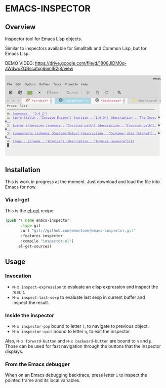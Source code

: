 # EMACS-INSPECTOR

## Overview

Inspector tool for Emacs Lisp objects.

Similar to inspectors available for Smalltalk and Common Lisp, but for Emacs Lisp.

DEMO VIDEO: https://drive.google.com/file/d/1808JlDM0q-aW4woZQBscatxp6omIR2j8/view

![emacs-inspector.png](emacs-inspector.png "Emacs Inspector")

## Installation

This is work in progress at the moment. Just download and load the file into Emacs for now.

### Via el-get

This is the [el-get](https://www.emacswiki.org/emacs/el-get "el-get") recipe:

```lisp
(push '(:name emacs-inspector
       :type git
       :url "git://github.com/mmontone/emacs-inspector.git"
       :features inspector
       :compile "inspector.el")
      el-get-sources)
```

## Usage

### Invocation

* `M-x inspect-expression` to evaluate an elisp expression and inspect the result.
* `M-x inspect-last-sexp` to evaluate last sexp in current buffer and inspect the result.

### Inside the inspector

* `M-x inspector-pop` bound to letter `l`, to navigate to previous object.
* `M-x inspector-quit` bound to letter `q`, to exit the inspector.

Also, `M-x forward-button` and `M-x backward-button` are bound to `n` and `p`. 
Those can be used for fast navigation through the buttons that the inspector displays.

### From the Emacs debugger

When on an Emacs debugging backtrace, press letter `i` to inspect the pointed frame and its local variables.
